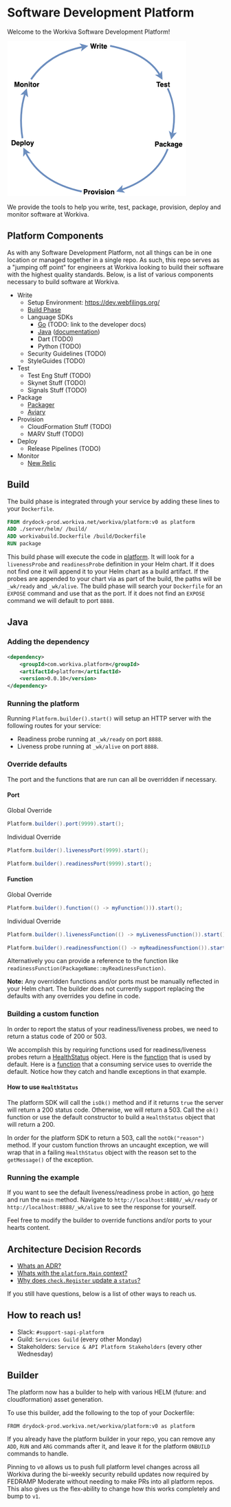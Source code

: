 # Software Development Platform

Welcome to the Workiva Software Development Platform!

![Software Development Lifecycle](docs/sdlc.png)

We provide the tools to help you write, test, package, provision, deploy and monitor software at Workiva.


## Platform Components

As with any Software Development Platform, not all things can be in one location or managed together in a single repo.
As such, this repo serves as a "jumping off point" for engineers at Workiva looking to build their software with the highest quality standards.
Below, is a list of various components necessary to build software at Workiva.

* Write
  * Setup Environment: https://dev.webfilings.org/
  * [Build Phase](#build)
  * Language SDKs
    * [Go](platform.go) (TODO: link to the developer docs)
    * [Java](lib/src/java) ([documentation](#java))
    * Dart (TODO)
    * Python (TODO)
  * Security Guidelines (TODO)
  * StyleGuides (TODO)
* Test
  * Test Eng Stuff (TODO)
  * Skynet Stuff (TODO)
  * Signals Stuff (TODO)
* Package
  * [Packager](package)
  * [Aviary](https://dev.workiva.net/docs/teams/information-security/aviary)
* Provision
  * CloudFormation Stuff (TODO)
  * MARV Stuff (TODO)
* Deploy
  * Release Pipelines (TODO)
* Monitor
  * [New Relic](https://insights.newrelic.com/accounts/2361833/dashboards/949872)

## Build
The build phase is integrated through your service by adding these lines to your `Dockerfile`.

```Dockerfile
FROM drydock-prod.workiva.net/workiva/platform:v0 as platform
ADD ./server/helm/ /build/
ADD workivabuild.Dockerfile /build/Dockerfile
RUN package
```

This build phase will execute the code in [platform](package).  It will look for a `livenessProbe` and `readinessProbe` definition in your Helm chart.  If it does not find one it will append it to your Helm chart as a build artifact.  If the probes are appended to your chart via as part of the build, the paths will be `_wk/ready` and `_wk/alive`.  The build phase will search your `Dockerfile` for an `EXPOSE` command and use that as the port.  If it does not find an `EXPOSE` command we will default to port `8888`.

## Java
### Adding the dependency
```xml
<dependency>
    <groupId>com.workiva.platform</groupId>
    <artifactId>platform</artifactId>
    <version>0.0.10</version>
</dependency>
```
### Running the platform
Running `Platform.builder().start()` will setup an HTTP server with the following routes for your service:
* Readiness probe running at `_wk/ready` on port `8888`.
* Liveness probe running at `_wk/alive` on port `8888`.

### Override defaults
The port and the functions that are run can all be overridden if necessary.

#### Port
Global Override
```java
Platform.builder().port(9999).start();
```

Individual Override
```java
Platform.builder().livenessPort(9999).start();
```
```java
Platform.builder().readinessPort(9999).start();
```

#### Function
Global Override
```java
Platform.builder().function(() -> myFunction())).start();
```

Individual Override
```java
Platform.builder().livenessFunction(() -> myLivenessFunction()).start();
```
```java
Platform.builder().readinessFunction(() -> myReadinessFunction()).start();
```

Alternatively you can provide a reference to the function like `readinessFunction(PackageName::myReadinessFunction)`.

**Note:** Any overridden functions and/or ports must be manually reflected in your Helm chart.  The builder does not currently support replacing the defaults with any overrides you define in code. 

### Building a custom function

In order to report the status of your readiness/liveness probes, we need to return a status code of 200 or 503.

We accomplish this by requiring functions used for readiness/liveness probes return a [HealthStatus](libs/java/src/main/com/workiva/platform/HealthStatus.java) object. Here is the [function](libs/java/src/main/com/workiva/platform/Platform.java#L28) that is used by default.  Here is a [function](https://github.com/Workiva/ale-service/blob/master/server/src/main/java/com/workiva/ale/service/controllers/FrugalController.java#L418) that a consuming service uses to override the default.  Notice how they catch and handle exceptions in that example.

#### How to use `HealthStatus`

The platform SDK will call the `isOk()` method and if it returns `true` the server will return a 200 status code.  Otherwise, we will return a 503.  Call the `ok() ` function or use the default constructor to build a `HealthStatus` object that will return a 200.
    
In order for the platform SDK to return a 503, call the `notOk("reason")` method.  If your custom function throws an uncaught exception, we will wrap that in a failing `HealthStatus` object with the reason set to the `getMessage()` of the exception.
       
### Running the example
       
If you want to see the default liveness/readiness probe in action, go [here](libs/java/src/example/java/Main.java) and run the `main` method.  Navigate to `http://localhost:8888/_wk/ready` or `http://localhost:8888/_wk/alive` to see the response for yourself.
       
Feel free to modify the builder to override functions and/or ports to your hearts content. 

## Architecture Decision Records

* [Whats an ADR?](docs/adr/readme.md)
* [Whats with the `platform.Main` context?](docs/adr/platform_main_context.md)
* [Why does `check.Register` update a `status`?](docs/adr/check_naming.md)

If you still have questions, below is a list of other ways to reach us.


## How to reach us!

* Slack: `#support-sapi-platform`
* Guild: `Services Guild` (every other Monday)
* Stakeholders: `Service & API Platform Stakeholders` (every other Wednesday)


## Builder

The platform now has a builder to help with various HELM (future: and cloudformation) asset generation.

To use this builder, add the following to the top of your Dockerfile:

```
FROM drydock-prod.workiva.net/workiva/platform:v0 as platform
```

If you already have the platform builder in your repo, you can remove any `ADD`, `RUN` and `ARG` commands after it, and leave it for the platform `ONBUILD` commands to handle.

Pinning to `v0` allows us to push full platform level changes across all Workiva during the bi-weekly security rebuild updates now required by FEDRAMP Moderate without needing to make PRs into all platform repos.  This also gives us the flex-ability to change how this works completely and bump to `v1`.

<!-- ## [Start Here](https://dev.webfilings.org/)

Platform
================

Services
------------
[Linking](https://github.com/workiva/linking)

[Identity](https://github.com/Workiva/Identity)

[Permissions](https://github.com/Workiva/OmniCorp/)

[Audit](https://github.com/Workiva/OmniCorp/)

[Config](https://github.com/Workiva/OmniCorp/)

[Email](https://github.com/Workiva/OmniCorp/)

[Server Scaling](https://github.com/Workiva/bolt)

Application Platforms and Frameworks
-------------
[H5 Application Platform](https://github.com/workiva/H5ClientPlatform)

[UI Platform](https://github.com/Workiva/w-ui-platform)

Business Platforms
---------------------
[Rich Content Platform](https://github.com/workiva/content)

Platform Specs
---
[platform-specs](https://drive.google.com/drive/folders/0B5BHXAruc8vBNDJlX29XajEwNGc) folder

[Application Logging Spec](https://github.com/Workiva/platform/blob/master/specs/app/logging/1.0.0/spec.md)

[Application Telemetry Spec](https://github.com/Workiva/platform/blob/master/specs/app/telemetry/0.0.1/spec.md)

[Gen2 Telemetry Specification](https://drive.google.com/open?id=1g0QUF0kRRKRzODOP0-W2feL_6QjQxSLl-r5cnZXaUTc)

[Harbour Logging](https://docs.google.com/a/webfilings.com/document/d/1TbPq5Erb1J26BltBNBlpUj53Zt4Lr_ZyJGaMxjmL9UI/edit?usp=sharing)

[Vessel Pub/Sub Channel Spec](https://docs.google.com/a/webfilings.com/document/d/1YyI14WkxdBvuQPx1_rHco7rSb_Qs7rzAuHiVGM2jmmU/edit?usp=sharing)

Teams:
=================

[OmniCorp](https://github.com/Workiva/OmniCorp/)

[Messaging](https://github.com/Workiva/messaging) -->
